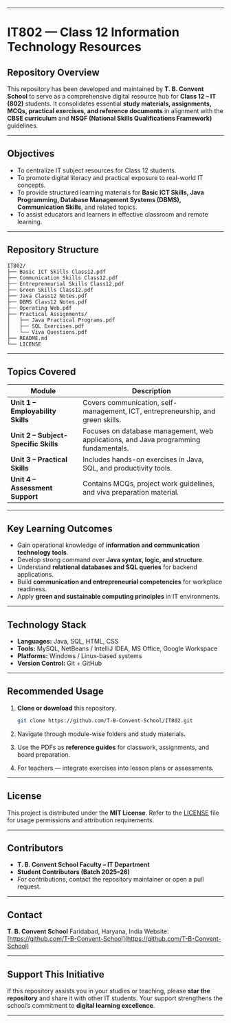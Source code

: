 
---

# IT802 — Class 12 Information Technology Resources

## Repository Overview

This repository has been developed and maintained by **T. B. Convent School** to serve as a comprehensive digital resource hub for **Class 12 – IT (802)** students.
It consolidates essential **study materials, assignments, MCQs, practical exercises, and reference documents** in alignment with the **CBSE curriculum** and **NSQF (National Skills Qualifications Framework)** guidelines.

---

## Objectives

* To centralize IT subject resources for Class 12 students.
* To promote digital literacy and practical exposure to real-world IT concepts.
* To provide structured learning materials for **Basic ICT Skills, Java Programming, Database Management Systems (DBMS), Communication Skills**, and related topics.
* To assist educators and learners in effective classroom and remote learning.

---

## Repository Structure

```
IT802/
├── Basic ICT Skills Class12.pdf
├── Communication Skills Class12.pdf
├── Entrepreneurial Skills Class12.pdf
├── Green Skills Class12.pdf
├── Java Class12 Notes.pdf
├── DBMS Class12 Notes.pdf
├── Operating Web.pdf
├── Practical Assignments/
│   ├── Java Practical Programs.pdf
│   ├── SQL Exercises.pdf
│   └── Viva Questions.pdf
├── README.md
└── LICENSE
```

---

## Topics Covered

| Module                               | Description                                                                          |
| ------------------------------------ | ------------------------------------------------------------------------------------ |
| **Unit 1 – Employability Skills**    | Covers communication, self-management, ICT, entrepreneurship, and green skills.      |
| **Unit 2 – Subject-Specific Skills** | Focuses on database management, web applications, and Java programming fundamentals. |
| **Unit 3 – Practical Skills**        | Includes hands-on exercises in Java, SQL, and productivity tools.                    |
| **Unit 4 – Assessment Support**      | Contains MCQs, project work guidelines, and viva preparation material.               |

---

## Key Learning Outcomes

* Gain operational knowledge of **information and communication technology tools**.
* Develop strong command over **Java syntax, logic, and structure**.
* Understand **relational databases and SQL queries** for backend applications.
* Build **communication and entrepreneurial competencies** for workplace readiness.
* Apply **green and sustainable computing principles** in IT environments.

---

## Technology Stack

* **Languages:** Java, SQL, HTML, CSS
* **Tools:** MySQL, NetBeans / IntelliJ IDEA, MS Office, Google Workspace
* **Platforms:** Windows / Linux-based systems
* **Version Control:** Git + GitHub

---

## Recommended Usage

1. **Clone or download** this repository.

   ```bash
   git clone https://github.com/T-B-Convent-School/IT802.git
   ```
2. Navigate through module-wise folders and study materials.
3. Use the PDFs as **reference guides** for classwork, assignments, and board preparation.
4. For teachers — integrate exercises into lesson plans or assessments.

---

## License

This project is distributed under the **MIT License**.
Refer to the [LICENSE](./License) file for usage permissions and attribution requirements.

---

## Contributors

* **T. B. Convent School Faculty – IT Department**
* **Student Contributors (Batch 2025–26)**
* For contributions, contact the repository maintainer or open a pull request.

---

## Contact

**T. B. Convent School**
Faridabad, Haryana, India
Website: [https://github.com/T-B-Convent-School](https://github.com/T-B-Convent-School)

---

## Support This Initiative

If this repository assists you in your studies or teaching, please **star the repository** and share it with other IT students.
Your support strengthens the school’s commitment to **digital learning excellence**.

---
